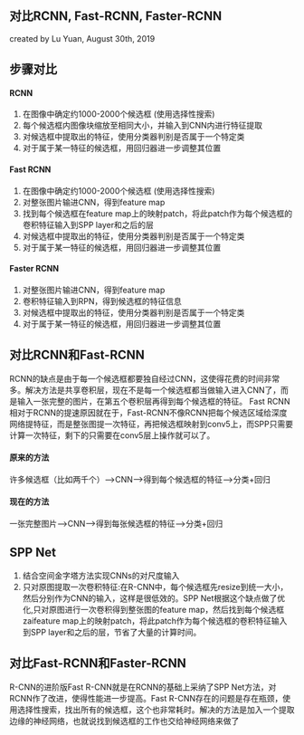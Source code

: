 ## 对比RCNN, Fast-RCNN, Faster-RCNN
created by Lu Yuan, August 30th, 2019

## 步骤对比
#### RCNN
1. 在图像中确定约1000-2000个候选框 (使用选择性搜索)
2. 每个候选框内图像块缩放至相同大小，并输入到CNN内进行特征提取 
3. 对候选框中提取出的特征，使用分类器判别是否属于一个特定类
4. 对于属于某一特征的候选框，用回归器进一步调整其位置

#### Fast RCNN
1. 在图像中确定约1000-2000个候选框 (使用选择性搜索)
2. 对整张图片输进CNN，得到feature map
3. 找到每个候选框在feature map上的映射patch，将此patch作为每个候选框的卷积特征输入到SPP layer和之后的层
4. 对候选框中提取出的特征，使用分类器判别是否属于一个特定类
5. 对于属于某一特征的候选框，用回归器进一步调整其位置

#### Faster RCNN
1. 对整张图片输进CNN，得到feature map
2. 卷积特征输入到RPN，得到候选框的特征信息
3. 对候选框中提取出的特征，使用分类器判别是否属于一个特定类
4. 对于属于某一特征的候选框，用回归器进一步调整其位置

## 对比RCNN和Fast-RCNN
RCNN的缺点是由于每一个候选框都要独自经过CNN，这使得花费的时间非常多。解决方法是共享卷积层，现在不是每一个候选框都当做输入进入CNN了，而是输入一张完整的图片，在第五个卷积层再得到每个候选框的特征。 Fast RCNN相对于RCNN的提速原因就在于，Fast-RCNN不像RCNN把每个候选区域给深度网络提特征，而是整张图提一次特征，再把候选框映射到conv5上，而SPP只需要计算一次特征，剩下的只需要在conv5层上操作就可以了。
#### 原来的方法
许多候选框（比如两千个）-->CNN-->得到每个候选框的特征-->分类+回归
#### 现在的方法
一张完整图片-->CNN-->得到每张候选框的特征-->分类+回归

## SPP Net
1. 结合空间金字塔方法实现CNNs的对尺度输入
2. 只对原图提取一次卷积特征:在R-CNN中，每个候选框先resize到统一大小，然后分别作为CNN的输入，这样是很低效的。SPP Net根据这个缺点做了优化,只对原图进行一次卷积得到整张图的feature map，然后找到每个候选框zaifeature map上的映射patch，将此patch作为每个候选框的卷积特征输入到SPP layer和之后的层，节省了大量的计算时间。

## 对比Fast-RCNN和Faster-RCNN
R-CNN的进阶版Fast R-CNN就是在RCNN的基础上采纳了SPP Net方法，对RCNN作了改进，使得性能进一步提高。Fast R-CNN存在的问题是存在瓶颈，使用选择性搜索，找出所有的候选框，这个也非常耗时。解决的方法是加入一个提取边缘的神经网络，也就说找到候选框的工作也交给神经网络来做了